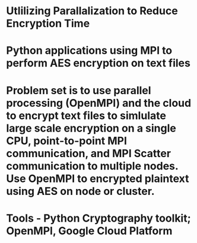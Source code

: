 # Utlilizing Parallalization to Reduce Encryption Time
# Python applications using MPI to perform AES encryption on text files

# Problem set is to use parallel processing (OpenMPI) and the cloud to encrypt text files to simlulate large scale encryption on a single CPU, point-to-point MPI communication, and MPI Scatter communication to multiple nodes.   Use OpenMPI to encrypted plaintext using AES on node or cluster. 

# Tools - Python Cryptography toolkit; OpenMPI, Google Cloud Platform
